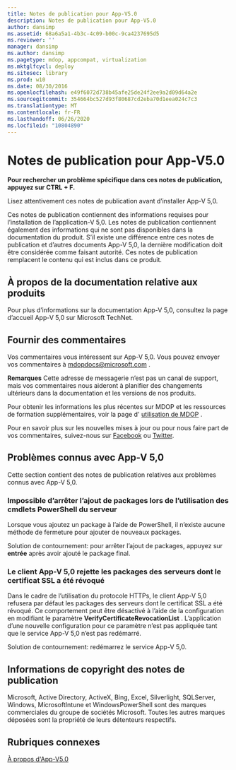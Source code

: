 ```yaml
---
title: Notes de publication pour App-V5.0
description: Notes de publication pour App-V5.0
author: dansimp
ms.assetid: 68a6a5a1-4b3c-4c09-b00c-9ca4237695d5
ms.reviewer: ''
manager: dansimp
ms.author: dansimp
ms.pagetype: mdop, appcompat, virtualization
ms.mktglfcycl: deploy
ms.sitesec: library
ms.prod: w10
ms.date: 08/30/2016
ms.openlocfilehash: e49f6072d738b45afe25de24f2ee9a2d09d64a2e
ms.sourcegitcommit: 354664bc527d93f80687cd2eba70d1eea024c7c3
ms.translationtype: MT
ms.contentlocale: fr-FR
ms.lasthandoff: 06/26/2020
ms.locfileid: "10804890"
---
```

# Notes de publication pour App-V5.0


**Pour rechercher un problème spécifique dans ces notes de publication, appuyez sur CTRL + F.**

Lisez attentivement ces notes de publication avant d’installer App-V 5,0.

Ces notes de publication contiennent des informations requises pour l’installation de l’application-V 5,0. Les notes de publication contiennent également des informations qui ne sont pas disponibles dans la documentation du produit. S’il existe une différence entre ces notes de publication et d’autres documents App-V 5,0, la dernière modification doit être considérée comme faisant autorité. Ces notes de publication remplacent le contenu qui est inclus dans ce produit.

## À propos de la documentation relative aux produits


Pour plus d’informations sur la documentation App-V 5,0, consultez la page d’accueil App-V 5,0 sur Microsoft TechNet.

## Fournir des commentaires


Vos commentaires vous intéressent sur App-V 5,0. Vous pouvez envoyer vos commentaires à <mdopdocs@microsoft.com> .

**Remarques**  Cette adresse de messagerie n’est pas un canal de support, mais vos commentaires nous aideront à planifier des changements ultérieurs dans la documentation et les versions de nos produits.

 

Pour obtenir les informations les plus récentes sur MDOP et les ressources de formation supplémentaires, voir la page d' [utilisation de MDOP](https://go.microsoft.com/fwlink/p/?LinkId=236032) .

Pour en savoir plus sur les nouvelles mises à jour ou pour nous faire part de vos commentaires, suivez-nous sur [Facebook](https://go.microsoft.com/fwlink/p/?LinkId=242445) ou [Twitter](https://go.microsoft.com/fwlink/p/?LinkId=242447).

## Problèmes connus avec App-V 5,0


Cette section contient des notes de publication relatives aux problèmes connus avec App-V 5,0.

### Impossible d’arrêter l’ajout de packages lors de l’utilisation des cmdlets PowerShell du serveur

Lorsque vous ajoutez un package à l’aide de PowerShell, il n’existe aucune méthode de fermeture pour ajouter de nouveaux packages.

Solution de contournement: pour arrêter l’ajout de packages, appuyez sur **entrée** après avoir ajouté le package final.

### <a href="" id="-------------app-v-5-0-client-rejects-packages-from-servers-whose-ssl-certificate-has-been-revoked"></a> Le client App-V 5,0 rejette les packages des serveurs dont le certificat SSL a été révoqué

Dans le cadre de l’utilisation du protocole HTTPs, le client App-V 5,0 refusera par défaut les packages des serveurs dont le certificat SSL a été révoqué. Ce comportement peut être désactivé à l’aide de la configuration en modifiant le paramètre **VerifyCertificateRevocationList** . L’application d’une nouvelle configuration pour ce paramètre n’est pas appliquée tant que le service App-V 5,0 n’est pas redémarré.

Solution de contournement: redémarrez le service App-V 5,0.

## Informations de copyright des notes de publication


Microsoft, Active Directory, ActiveX, Bing, Excel, Silverlight, SQLServer, Windows, MicrosoftIntune et WindowsPowerShell sont des marques commerciales du groupe de sociétés Microsoft. Toutes les autres marques déposées sont la propriété de leurs détenteurs respectifs.








## Rubriques connexes


[À propos d'App-V5.0](about-app-v-50.md)

 

 





